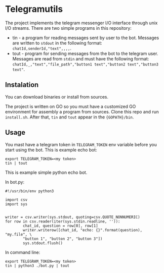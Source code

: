 # Telegramutils

The project implements the telegram messenger I/O interface through unix I/O streams. There are two simple programs in this repository: 

- tin - a program for reading messages sent by user to the bot. Messages are written to `stdout` in the following format: `chatId,senderId,"text",,,,`.
- tout - program for sending messages from the bot to the telegram user. Messages are read from `stdin` and must have the following format: `chatId,_,"text","file_path","button1 text","button2 text","button3 text"`. 

## Instalation

You can download binaries or install from sources.

The project is written on GO so you must have a customized GO environment for assembly a program from sources. Clone this repo and run `install.sh`. After that, `tin` and `tout` appear in the `{GOPATH}/bin`.

## Usage

You mast have a telegram token in `TELEGRAM_TOKEN` env variable before you start using the bot. This is example echo bot:

```
export TELEGRAM_TOKEN=<my token> 
tin | tout
```

This is example simple python echo bot.

In bot.py:

```
#!/usr/bin/env python3

import csv
import sys


writer = csv.writer(sys.stdout, quoting=csv.QUOTE_NONNUMERIC)
for row in csv.reader(iter(sys.stdin.readline, '')):
        chat_id, question = row[0], row[1]
        writer.writerow([chat_id, "echo: {}".format(question), "my.file", \
		"button 1", "button 2", "button 3"])
        sys.stdout.flush()                     
```

In command line:
```
export TELEGRAM_TOKEN=<my token>
tin | python3 ./bot.py | tout
```
	
